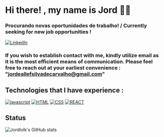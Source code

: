 
# Hi there! , my name is Jord 🖖🏻

### Procurando novas oportunidades de trabalho! / Currently seeking for new job opportunities !
[![LinkedIn](https://img.shields.io/badge/LinkedIn-0077B5?style=for-the-badge&logo=linkedin&logoColor=white)](https://www.linkedin.com/in/jord-allef-383aba240/)
### If you wish to establish contact with me, kindly utilize email as it is the most efficient means of communication. Please feel free to reach out at your earliest convenience : "jordeallefsilvadecarvalho@gmail.com"
## Technologies that I have experience :
  

[![javascript](https://img.shields.io/badge/JavaScript-323330?style=for-the-badge&logo=javascript&logoColor=F7DF1E)](https://developer.mozilla.org/pt-BR/docs/Web/JavaScript)
[![HTML](https://img.shields.io/badge/HTML5-E34F26?style=for-the-badge&logo=html5&logoColor=white)](https://developer.mozilla.org/pt-BR/docs/Web/HTML)
[![CSS](https://img.shields.io/badge/CSS3-1572B6?style=for-the-badge&logo=css3&logoColor=white)](https://developer.mozilla.org/pt-BR/docs/Web/CSS)
[![REACT](https://img.shields.io/badge/React-20232A?style=for-the-badge&logo=react&logoColor=61DAFB)](https://react.dev/)

## Status

![Jordlolk's GitHub stats](https://github-readme-stats.vercel.app/api?username=jordlolk&show_icons=true&theme=dark#gh-dark-mode-only)
